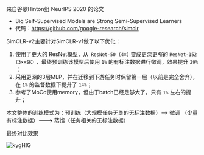 来自谷歌Hinton组 NeurIPS 2020 的论文

- Big Self-Supervised Models are Strong Semi-Supervised Learners
- 代码：https://github.com/google-research/simclr

SimCLR-v2主要针对SimCLR-v1做了以下优化：

1. 使用了更大的 ResNet模型，从` ResNet-50 (4×)` 变成更深更窄的 `ResNet-152 (3×+SK)` ，最终预训练该模型后使用 `1%` 的有标注数据进行微调，效果提升 `29%` ；
2. 采用更深的3层MLP，并在迁移到下游任务时保留第一层（以前是完全舍弃），在 `1%` 的监督数据下提升了 `14%`；
3. 参考了MoCo使用memory，但由于batch已经足够大了，只有 `1%` 左右的提升；

本文整体的训练模式为：预训练（大规模任务无关的无标注数据）--> 微调 （少量有标注数据）---> 蒸馏（任务相关的无标注数据）

最终对比效果

![kygHIG](https://cdn.jsdelivr.net/gh/KaiyuanGao/ML-algorithm@master/uPic/kygHIG.png)



